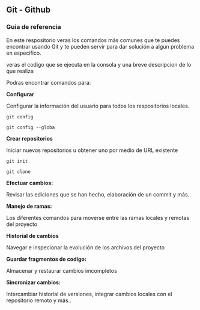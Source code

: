 ## Git  - Github
### Guia de referencia 

En este respositorio veras los comandos más comunes que te puedes encontrar usando Git y te pueden servir para dar solución a algun problema en especifico.

veras el codigo que se ejecuta en la consola  y una breve descripcion de lo que realiza

Podras encontrar comandos para:

**Configurar**

Configurar la información del usuario para todos los respositorios locales. 

`git config`

`git config --globa`

**Crear repositorios**

Iniciar nuevos repositorios u obtener uno por medio de URL existente

`git init`

`git clone`

**Efectuar cambios:**

Revisar las ediciones que se han hecho, elaboración de un commit y más..

**Manejo de ramas:**

Los diferentes comandos para moverse entre las ramas locales y remotas del proyecto 


**Historial de cambios**

Navegar e inspecionar la evolución de los archivos del proyecto 

**Guardar fragmentos de codigo:**

Almacenar y restaurar cambios imcompletos 


**Sincronizar cambios:**

Intercambiar historial de versiones, integrar cambios locales con el repositorio remoto y más..




